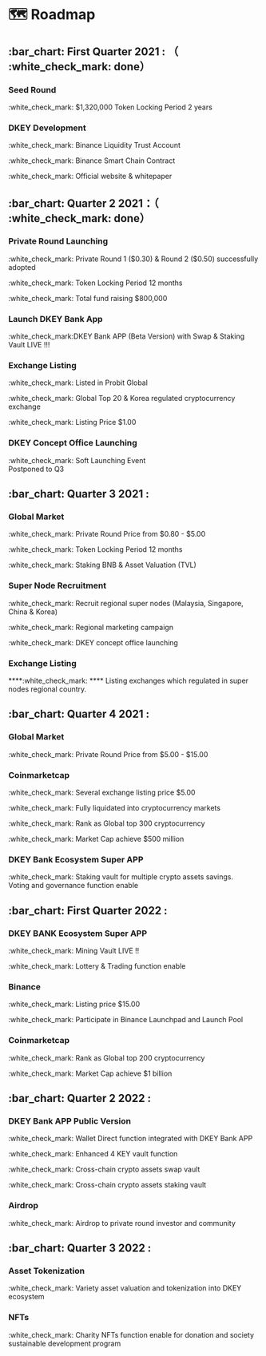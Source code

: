 # 🗺 Roadmap

## &#x20;:bar\_chart: First Quarter 2021 : （ :white\_check\_mark: done）

### **Seed Round**&#x20;

:white\_check\_mark: $1,320,000 Token Locking Period 2 years

### &#x20;**DKEY Development**&#x20;

:white\_check\_mark: Binance Liquidity Trust Account&#x20;

:white\_check\_mark: Binance Smart Chain Contract&#x20;

:white\_check\_mark: Official website & whitepaper



## :bar\_chart: Quarter 2 2021：（ :white\_check\_mark: done）

### **Private Round Launching**&#x20;

:white\_check\_mark: Private Round 1 ($0.30) & Round 2 ($0.50) successfully adopted

:white\_check\_mark: Token Locking Period 12 months

:white\_check\_mark: Total fund raising $800,000

### **Launch DKEY Bank App**&#x20;

:white\_check\_mark:DKEY Bank APP (Beta Version) with Swap & Staking Vault LIVE !!!

### Exchange Listing

:white\_check\_mark: Listed in Probit Global

:white\_check\_mark: Global Top 20 & Korea regulated cryptocurrency exchange

:white\_check\_mark: Listing Price $1.00

### &#x20;**DKEY Concept Office Launching**&#x20;

:white\_check\_mark: Soft Launching Event \
&#x20;        Postponed to Q3

## :bar\_chart: Quarter 3 2021 :

### **Global Market**

:white\_check\_mark: Private Round Price from $0.80 - $5.00

:white\_check\_mark: Token Locking Period 12 months

:white\_check\_mark: Staking BNB & Asset Valuation (TVL)

### Super Node Recruitment

:white\_check\_mark: Recruit regional super nodes (Malaysia, Singapore, China & Korea)

:white\_check\_mark: Regional marketing campaign

:white\_check\_mark: DKEY concept office launching

### **Exchange Listing**

****:white\_check\_mark: **** Listing exchanges which regulated in super nodes regional country.

## :bar\_chart: Quarter 4 2021 :

### Global Market

:white\_check\_mark: Private Round Price from $5.00 - $15.00

### Coinmarketcap

:white\_check\_mark: Several exchange listing price $5.00

:white\_check\_mark: Fully liquidated into cryptocurrency markets

:white\_check\_mark: Rank as Global top 300 cryptocurrency

:white\_check\_mark: Market Cap achieve $500 million

### **DKEY Bank Ecosystem Super APP**&#x20;

:white\_check\_mark: Staking vault for multiple crypto assets savings.\
&#x20;        Voting and governance function enable

## :bar\_chart: First Quarter 2022 :

### **DKEY BANK Ecosystem Super APP**

:white\_check\_mark: Mining Vault LIVE !!

:white\_check\_mark: Lottery & Trading function enable

### **Binance**&#x20;

:white\_check\_mark: Listing price $15.00

:white\_check\_mark: Participate in Binance Launchpad and Launch Pool

### Coinmarketcap

:white\_check\_mark: Rank as Global top 200 cryptocurrency

:white\_check\_mark: Market Cap achieve $1 billion

## :bar\_chart: Quarter 2 2022 :

### **DKEY Bank APP Public Version**

:white\_check\_mark: Wallet Direct function integrated with DKEY Bank APP

:white\_check\_mark: Enhanced 4 KEY vault function

:white\_check\_mark: Cross-chain crypto assets swap vault

:white\_check\_mark: Cross-chain crypto assets staking vault

### Airdrop

:white\_check\_mark: Airdrop to private round investor and community

## :bar\_chart: Quarter 3 2022 :

### Asset Tokenization

:white\_check\_mark: Variety asset valuation and tokenization into DKEY ecosystem

### NFTs

:white\_check\_mark: Charity NFTs function enable for donation and society sustainable development program
